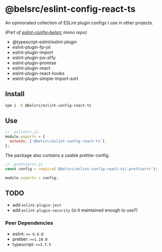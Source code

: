 # @belsrc/eslint-config-react-ts

An opinionated collection of ESLint plugin configs I use in other projects.

_(Part of [eslint-config-belsrc](https://github.com/belsrc/eslint-config-belsrc/blob/master/README.md) mono repo)_

* @typescript-eslint/eslint-plugin
* eslint-plugin-fp-jxl
* eslint-plugin-import
* eslint-plugin-jsx-a11y
* eslint-plugin-promise
* eslint-plugin-react
* eslint-plugin-react-hooks
* eslint-plugin-simple-import-sort

## Install

```bash
npm i -D @belsrc/eslint-config-react-ts
```

## Use

```js
// .eslintrc.js
module.exports = {
  extends: ['@belsrc/eslint-config-react-ts'],
};
```

The package also contains a usable prettier config.

```js
// .prettierrc.js
const config = require('@belsrc/eslint-config-react-ts/.prettierrc');

module.exports = config;
```

## TODO

* add `eslint-plugin-jest`
* add `eslint-plugin-security` (is it maintained enough to use?)

### Peer Dependencies

* eslint: `>= 6.6.0`
* prettier: `>=1.19.0`
* typescript: `>=3.7.5`

